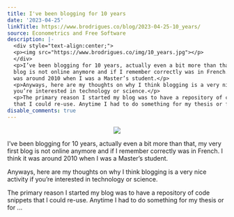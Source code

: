 ```yaml
---
title: I've been blogging for 10 years
date: '2023-04-25'
linkTitle: https://www.brodrigues.co/blog/2023-04-25-10_years/
source: Econometrics and Free Software
description: |-
  <div style="text-align:center;">
  <p><img src="https://www.brodrigues.co/img/10_years.jpg"></p>
  </div>
  <p>I’ve been blogging for 10 years, actually even a bit more than that, my very first
  blog is not online anymore and if I remember correctly was in French. I think it
  was around 2010 when I was a Master’s student.</p>
  <p>Anyways, here are my thoughts on why I think blogging is a very nice activity if
  you’re interested in technology or science.</p>
  <p>The primary reason I started my blog was to have a repository of code snippets
  that I could re-use. Anytime I had to do something for my thesis or for  ...
disable_comments: true
---
```

<div style="text-align:center;">
<p><img src="https://www.brodrigues.co/img/10_years.jpg"></p>
</div>
<p>I’ve been blogging for 10 years, actually even a bit more than that, my very first
blog is not online anymore and if I remember correctly was in French. I think it
was around 2010 when I was a Master’s student.</p>
<p>Anyways, here are my thoughts on why I think blogging is a very nice activity if
you’re interested in technology or science.</p>
<p>The primary reason I started my blog was to have a repository of code snippets
that I could re-use. Anytime I had to do something for my thesis or for  ...